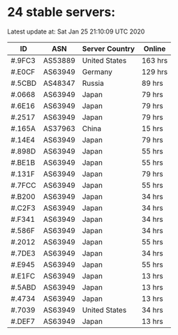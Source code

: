 # 24 stable servers:

Latest update at: Sat Jan 25 21:10:09 UTC 2020

| ID | ASN | Server Country | Online |
| -- | --- | -------------- | ------ |
| #.9FC3 | AS53889 | United States | 163 hrs |
| #.E0CF | AS63949 | Germany | 129 hrs |
| #.5CBD | AS48347 | Russia | 89 hrs |
| #.0668 | AS63949 | Japan | 79 hrs |
| #.6E16 | AS63949 | Japan | 79 hrs |
| #.2517 | AS63949 | Japan | 79 hrs |
| #.165A | AS37963 | China | 15 hrs |
| #.14E4 | AS63949 | Japan | 79 hrs |
| #.898D | AS63949 | Japan | 55 hrs |
| #.BE1B | AS63949 | Japan | 55 hrs |
| #.131F | AS63949 | Japan | 79 hrs |
| #.7FCC | AS63949 | Japan | 55 hrs |
| #.B200 | AS63949 | Japan | 34 hrs |
| #.C2F3 | AS63949 | Japan | 34 hrs |
| #.F341 | AS63949 | Japan | 34 hrs |
| #.586F | AS63949 | Japan | 34 hrs |
| #.2012 | AS63949 | Japan | 55 hrs |
| #.7DE3 | AS63949 | Japan | 34 hrs |
| #.E945 | AS63949 | Japan | 55 hrs |
| #.E1FC | AS63949 | Japan | 13 hrs |
| #.5ABD | AS63949 | Japan | 13 hrs |
| #.4734 | AS63949 | Japan | 13 hrs |
| #.7039 | AS63949 | United States | 34 hrs |
| #.DEF7 | AS63949 | Japan | 13 hrs |


